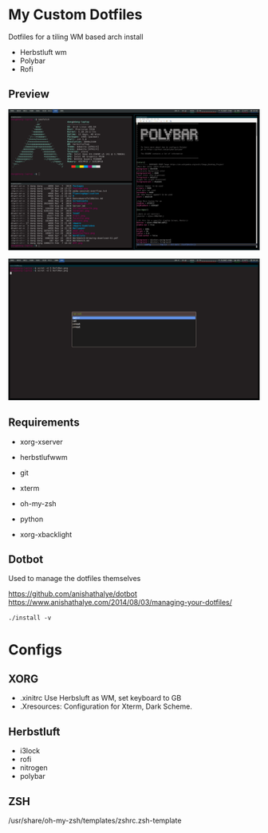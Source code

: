 # My Custom Dotfiles

Dotfiles for a tiling WM based arch install

 - Herbstluft wm
 - Polybar
 - Rofi

## Preview

![Main Display](NewDesktop.png)


![Rofi Menu](RofiMenu.png)

## Requirements

 - xorg-xserver
 - herbstlufwwm
 
 - git
 - xterm
 - oh-my-zsh
 - python
 - xorg-xbacklight

## Dotbot

Used to manage the dotfiles themselves

https://github.com/anishathalye/dotbot
https://www.anishathalye.com/2014/08/03/managing-your-dotfiles/

```
./install -v
```

# Configs

## XORG

 - .xinitrc   Use Herbsluft as WM,  set keyboard to GB
 - .Xresources:  Configuration for Xterm, Dark Scheme.


## Herbstluft

  - i3lock
  - rofi
  - nitrogen
  - polybar
  
## ZSH

/usr/share/oh-my-zsh/templates/zshrc.zsh-template
  
